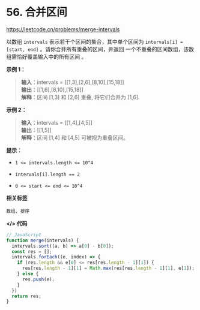 # 56. 合并区间

https://leetcode.cn/problems/merge-intervals

以数组 `intervals` 表示若干个区间的集合，其中单个区间为 `intervals[i] = [start, end]` 。请你合并所有重叠的区间，并返回 一个不重叠的区间数组，该数组需恰好覆盖输入中的所有区间 。

**示例 1：**

> **输入**：intervals = [[1,3],[2,6],[8,10],[15,18]]<br>
**输出**：[[1,6],[8,10],[15,18]]<br>
**解释**：区间 [1,3] 和 [2,6] 重叠, 将它们合并为 [1,6].

**示例 2：**

> **输入**：intervals = [[1,4],[4,5]]<br>
**输出**：[[1,5]]<br>
**解释**：区间 [1,4] 和 [4,5] 可被视为重叠区间。

**提示：**

- `1 <= intervals.length <= 10^4`

- `intervals[i].length == 2`

- `0 <= start <= end <= 10^4`

**相关标签**

`数组`、`排序`

**</> 代码**

```js
// JavaScript
function merge(intervals) {
  intervals.sort((a, b) => a[0] - b[0]);
  const res = [];
  intervals.forEach((e, index) => {
    if (res.length && e[0] <= res[res.length - 1][1]) {
      res[res.length - 1][1] = Math.max(res[res.length - 1][1], e[1]);
    } else {
      res.push(e);
    }
  })
  return res;
}
```
